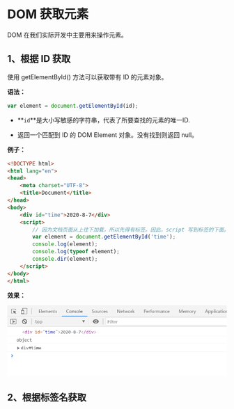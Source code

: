 # DOM 获取元素

DOM 在我们实际开发中主要用来操作元素。

## 1、根据 ID 获取

使用 getElementById() 方法可以获取带有 ID 的元素对象。

**语法：**

```js
var element = document.getElementById(id);
```

- **`id`**是大小写敏感的字符串，代表了所要查找的元素的唯一ID.

- 返回一个匹配到 ID 的 DOM Element 对象。没有找到则返回 null。

**例子：**

```html
<!DOCTYPE html>
<html lang="en">
<head>
    <meta charset="UTF-8">
    <title>Document</title>
</head>
<body>
    <div id="time">2020-8-7</div>
    <script>
        // 因为文档页面从上往下加载，所以先得有标签。因此，script 写到标签的下面。
        var element = document.getElementById('time');
        console.log(element);
        console.log(typeof element);
        console.dir(element);
    </script>
</body>
</html>
```

**效果：**

![image-20200903214003231](.img/image-20200903214003231.png)

## 2、根据标签名获取

